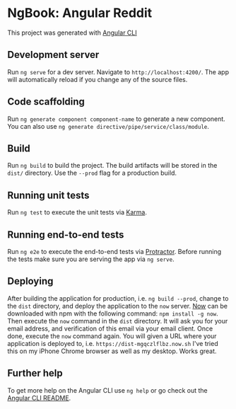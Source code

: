 # NgBook: Angular Reddit

This project was generated with [Angular CLI](https://github.com/angular/angular-cli)

## Development server

Run `ng serve` for a dev server. Navigate to `http://localhost:4200/`. The app will automatically reload if you change any of the source files.

## Code scaffolding

Run `ng generate component component-name` to generate a new component. You can also use `ng generate directive/pipe/service/class/module`.

## Build

Run `ng build` to build the project. The build artifacts will be stored in the `dist/` directory. Use the `--prod` flag for a production build.

## Running unit tests

Run `ng test` to execute the unit tests via [Karma](https://karma-runner.github.io).

## Running end-to-end tests

Run `ng e2e` to execute the end-to-end tests via [Protractor](http://www.protractortest.org/).
Before running the tests make sure you are serving the app via `ng serve`.

## Deploying

After building the application for production, i.e. `ng build --prod`, change to the `dist` directory, and deploy the 
application to the `now` server. [Now](https://zeit.co/now) can be downloaded with npm with the following command: `npm install -g now`.  
Then execute the `now` command in the `dist` directory. It will ask you for your email address, and verification of 
this email via your email client. Once done, execute the `now` command again. You will given a URL where your 
application is deployed to, i.e. `https://dist-mgqczlflbz.now.sh` I've tried this on my iPhone Chrome browser as well 
as my desktop. Works great. 
## Further help

To get more help on the Angular CLI use `ng help` or go check out the [Angular CLI README](https://github.com/angular/angular-cli/blob/master/README.md).

